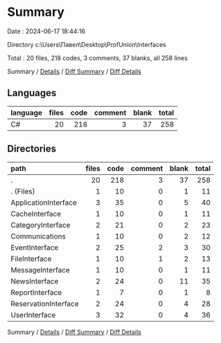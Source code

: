 # Summary

Date : 2024-06-17 18:44:16

Directory c:\\Users\\Павел\\Desktop\\ProfUnion\\Interfaces

Total : 20 files,  218 codes, 3 comments, 37 blanks, all 258 lines

Summary / [Details](details.md) / [Diff Summary](diff.md) / [Diff Details](diff-details.md)

## Languages
| language | files | code | comment | blank | total |
| :--- | ---: | ---: | ---: | ---: | ---: |
| C# | 20 | 218 | 3 | 37 | 258 |

## Directories
| path | files | code | comment | blank | total |
| :--- | ---: | ---: | ---: | ---: | ---: |
| . | 20 | 218 | 3 | 37 | 258 |
| . (Files) | 1 | 10 | 0 | 1 | 11 |
| ApplicationInterface | 3 | 35 | 0 | 5 | 40 |
| CacheInterface | 1 | 10 | 0 | 1 | 11 |
| CategoryInterface | 2 | 21 | 0 | 2 | 23 |
| Communications | 1 | 10 | 0 | 2 | 12 |
| EventInterface | 2 | 25 | 2 | 3 | 30 |
| FileInterface | 1 | 10 | 1 | 2 | 13 |
| MessageInterface | 1 | 10 | 0 | 1 | 11 |
| NewsInterface | 2 | 24 | 0 | 11 | 35 |
| ReportInterface | 1 | 7 | 0 | 1 | 8 |
| ReservationInterface | 2 | 24 | 0 | 4 | 28 |
| UserInterface | 3 | 32 | 0 | 4 | 36 |

Summary / [Details](details.md) / [Diff Summary](diff.md) / [Diff Details](diff-details.md)